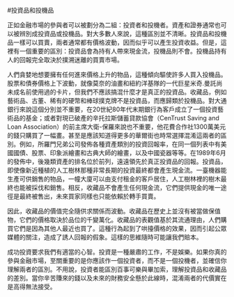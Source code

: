 #投資品和投機品

正如金融市場的參與者可以被劃分為二組：投資者和投機者。資產和證券通常也可以被辨別成投資品或投機品。對大多數人來說，這種區別並不清晰。投資品和投機品一樣可以買賣，兩者通常都有價格波動，因而似乎可以產生投資收益。但是，這裡有一個重要的區別：投資品會為持有人帶來現金流，投機品則不會。投機品持有人的回報完全取決於撲溯迷離的買賣市場。

人們貪婪地想要擁有任何進來價格上升的物品，這種傾向驅使許多人買入投機品。股票和債券價格上下波動，就像莫奈的油畫和紐約洋基隊的一代巨星米奇.曼託尚未成名前使用過的卡片，但我們不應該搞混什麼才是真正的投資品。收藏品，例如藝術品、古董、稀有的硬幣和棒球撲克牌不是投資品，而應歸類於投機品。對大通銀行來說這個分別並不重要，在20世紀80年代末期銀行為客戶成立了一個投資藝術品的基金；或者對現已破產的辛托拉斯儲蓄貸款協會（CenTrust Saving and Loan Association）的前主席大衛-保羅來說也不重要，他花費合作社1300萬美元的錢只購買了一幅畫。甚至是應該知道得更多的華爾街也時常選擇混淆這兩者的區別。例如，所羅門兄弟公司發佈各種資產類別的投資回報率，在同一個列表中有美國國債、股票、印象派繪畫和古典大師的繪畫，以及中國瓷器等等。在1989年6月的發佈中，後幾類資產的排名位於前列，遠遠領先於真正投資品的回報。投資品，即使像新近種植的人工樹林那種非常長期的投資最終都會產生現金流。一臺機器能生產可供銷售的物品，一幢大廈可以由支付租金的客戶居住，人工樹林裡的樹木最終也能被採伐和銷售。相反，收藏品不會產生任何現金流，它們提供現金的唯一途徑是最終被售出，未來買家同樣也只能依賴於轉手買賣。

因此，收藏品的價值完全隨供求關係而波動。收藏品在歷史上並沒有被當做保值物，它們的價格取決於品位的千變萬化。收藏品的表觀值基於其流通理由，人們購買它們是因為其他人最近也買了。這種行為起到了哄擡價格的效果，因而引起公眾媒體的關注，造成了誘人回報的假象。這樣的思維隨時可能讓我們賠本。

成功投資要求我們有適當的心智。投資是一種嚴肅的工作，不是娛樂。如果你真的參與金融市場，至關重要的是你應該作一個投資者，而不是一個投機者，並確信你理解兩者的區別。不用說，投資者能區別百事可樂與畢加索，理解投資品和收藏品的差別。當你辛苦賺來的錢以及未來的財務安全懸於此線時，混淆兩者的代價實在是高得無法接受。
